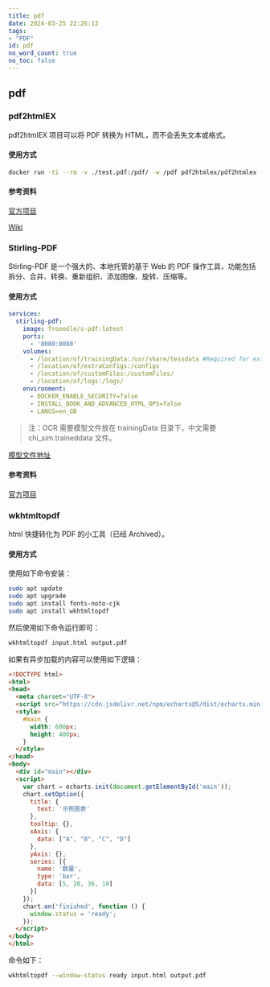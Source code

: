 ```yaml
---
title: pdf
date: 2024-03-25 22:26:13
tags:
- "PDF"
id: pdf
no_word_count: true
no_toc: false
---
```


## pdf

### pdf2htmlEX

pdf2htmlEX 项目可以将 PDF 转换为 HTML，而不会丢失文本或格式。

#### 使用方式

```bash
docker run -ti --rm -v ./test.pdf:/pdf/ -w /pdf pdf2htmlex/pdf2htmlex --zoom 1.3 test.pdf
```

#### 参考资料

[官方项目](https://github.com/pdf2htmlEX/pdf2htmlEX)

[Wiki](https://github.com/pdf2htmlEX/pdf2htmlEX/wiki/Download-Docker-Image)

### Stirling-PDF

Stirling-PDF 是一个强大的、本地托管的基于 Web 的 PDF 操作工具，功能包括拆分、合并、转换、重新组织、添加图像、旋转、压缩等。

#### 使用方式

```yaml
services:
  stirling-pdf:
    image: frooodle/s-pdf:latest
    ports:
      - '8080:8080'
    volumes:
      - /location/of/trainingData:/usr/share/tessdata #Required for extra OCR languages
      - /location/of/extraConfigs:/configs
      - /location/of/customFiles:/customFiles/
      - /location/of/logs:/logs/
    environment:
      - DOCKER_ENABLE_SECURITY=false
      - INSTALL_BOOK_AND_ADVANCED_HTML_OPS=false
      - LANGS=en_GB
```

> 注：OCR 需要模型文件放在 trainingData 目录下，中文需要 chi_sim.traineddata 文件。

[模型文件地址](https://github.com/tesseract-ocr/tessdata)

#### 参考资料

[官方项目](https://github.com/Stirling-Tools/Stirling-PDF)

### wkhtmltopdf 

html 快捷转化为 PDF 的小工具（已经 Archived）。

#### 使用方式

使用如下命令安装：

```bash
sudo apt update
sudo apt upgrade
sudo apt install fonts-noto-cjk
sudo apt install wkhtmltopdf
```

然后使用如下命令运行即可：

```bash
wkhtmltopdf input.html output.pdf
```

如果有异步加载的内容可以使用如下逻辑：

```html
<!DOCTYPE html>
<html>
<head>
  <meta charset="UTF-8">
  <script src="https://cdn.jsdelivr.net/npm/echarts@5/dist/echarts.min.js"></script>
  <style>
    #main {
      width: 600px;
      height: 400px;
    }
  </style>
</head>
<body>
  <div id="main"></div>
  <script>
    var chart = echarts.init(document.getElementById('main'));
    chart.setOption({
      title: {
        text: '示例图表'
      },
      tooltip: {},
      xAxis: {
        data: ["A", "B", "C", "D"]
      },
      yAxis: {},
      series: [{
        name: '数量',
        type: 'bar',
        data: [5, 20, 36, 10]
      }]
    });
    chart.on('finished', function () {
      window.status = 'ready';
    });
  </script>
</body>
</html>
```

命令如下：

```bash
wkhtmltopdf --window-status ready input.html output.pdf
```

